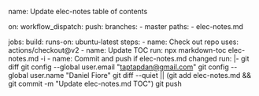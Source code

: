 name: Update elec-notes table of contents

on:
  workflow_dispatch:
  push:
    branches:
    - master
    paths:
    - elec-notes.md

jobs:
  build:
    runs-on: ubuntu-latest
    steps:
    - name: Check out repo
      uses: actions/checkout@v2
    - name: Update TOC
      run: npx markdown-toc elec-notes.md -i
    - name: Commit and push if elec-notes.md changed
      run: |-
        git diff
        git config --global user.email "taptapdan@gmail.com"
        git config --global user.name "Daniel Fiore"
        git diff --quiet || (git add elec-notes.md && git commit -m "Update elec-notes.md TOC")
        git push
